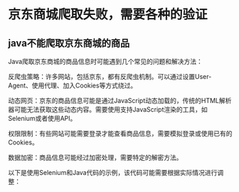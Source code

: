 
# 京东商城爬取失败，需要各种的验证

## java不能爬取京东商城的商品

Java爬取京东商城的商品信息时可能遇到几个常见的问题和解决方法：

反爬虫策略：许多网站，包括京东，都有反爬虫机制。可以通过设置User-Agent、使用代理、加入Cookies等方式绕过。

动态网页：京东的商品信息可能是通过JavaScript动态加载的，传统的HTML解析器可能无法获取这些动态内容。需要使用支持JavaScript渲染的工具，如Selenium或者使用API。

权限限制：有些网站可能需要登录才能查看商品信息，需要模拟登录或使用已有的Cookies。

数据加密：商品信息可能经过加密处理，需要特定的解密方法。

以下是使用Selenium和Java代码的示例，该代码可能需要根据实际情况进行调整：